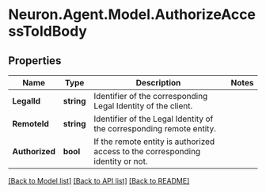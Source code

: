 # Neuron.Agent.Model.AuthorizeAccessToIdBody

## Properties

Name | Type | Description | Notes
------------ | ------------- | ------------- | -------------
**LegalId** | **string** | Identifier of the corresponding Legal Identity of the client. | 
**RemoteId** | **string** | Identifier of the Legal Identity of the corresponding remote entity. | 
**Authorized** | **bool** | If the remote entity is authorized access to the corresponding identity or not. | 

[[Back to Model list]](../README.md#documentation-for-models) [[Back to API list]](../README.md#documentation-for-api-endpoints) [[Back to README]](../README.md)

